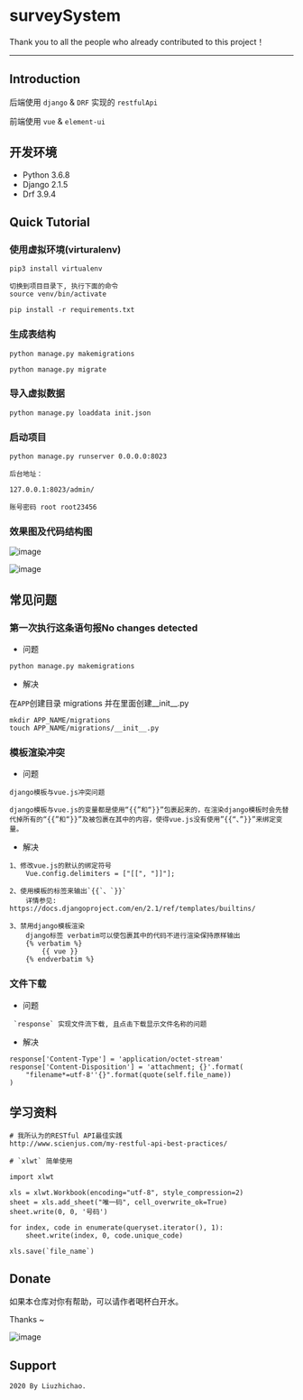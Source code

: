 # surveySystem

Thank you to all the people who already contributed to this project！

---

## Introduction

后端使用 `django` & `DRF` 实现的 `restfulApi`  

前端使用 `vue` & `element-ui` 

## 开发环境

- Python 3.6.8  
- Django 2.1.5
- Drf 3.9.4 

## Quick Tutorial

### 使用虚拟环境(virturalenv)

```
pip3 install virtualenv

切换到项目目录下, 执行下面的命令
source venv/bin/activate

pip install -r requirements.txt

```

### 生成表结构

```
python manage.py makemigrations

python manage.py migrate
```

### 导入虚拟数据

```
python manage.py loaddata init.json
```

### 启动项目

```
python manage.py runserver 0.0.0.0:8023

后台地址：

127.0.0.1:8023/admin/

账号密码 root root23456
```

### 效果图及代码结构图

![image](https://hcdn2.luffycity.com/media/frontend/information/6DBA4BE6-8EA5-4AA7-A673-457D30FE906A.png)

![image](https://hcdn2.luffycity.com/media/frontend/information/59A544B3-AE40-48DF-BA8A-2D58CB8CE9F2.png
)

## 常见问题

### 第一次执行这条语句报No changes detected

* 问题

```
python manage.py makemigrations
```

* 解决

在`APP`创建目录 migrations 并在里面创建__init__.py
```
mkdir APP_NAME/migrations
touch APP_NAME/migrations/__init__.py
```

### 模板渲染冲突

* 问题

```
django模板与vue.js冲突问题

django模板与vue.js的变量都是使用“{{”和“}}”包裹起来的，在渲染django模板时会先替代掉所有的“{{”和“}}”及被包裹在其中的内容，使得vue.js没有使用”{{“、”}}”来绑定变量。

```

* 解决

```
1、修改vue.js的默认的绑定符号
    Vue.config.delimiters = ["[[", "]]"];
    
2、使用模板的标签来输出`{{`、`}}`
    详情参见: https://docs.djangoproject.com/en/2.1/ref/templates/builtins/
    
3、禁用django模板渲染
    django标签 verbatim可以使包裹其中的代码不进行渲染保持原样输出
    {% verbatim %}
        {{ vue }}
    {% endverbatim %}
```

### 文件下载

* 问题

```
 `response` 实现文件流下载, 且点击下载显示文件名称的问题
```

* 解决

```
response['Content-Type'] = 'application/octet-stream'
response['Content-Disposition'] = 'attachment; {}'.format(
    "filename*=utf-8''{}".format(quote(self.file_name))
)
```

## 学习资料

```
# 我所认为的RESTful API最佳实践
http://www.scienjus.com/my-restful-api-best-practices/

# `xlwt` 简单使用

import xlwt

xls = xlwt.Workbook(encoding="utf-8", style_compression=2)
sheet = xls.add_sheet("唯一码", cell_overwrite_ok=True)
sheet.write(0, 0, '号码')

for index, code in enumerate(queryset.iterator(), 1):
    sheet.write(index, 0, code.unique_code)

xls.save(`file_name`)

```

## Donate

如果本仓库对你有帮助，可以请作者喝杯白开水。

Thanks ~

![image](https://hcdn2.luffycity.com/media/frontend/books/1711584789344_.pic.jpg)

## Support

```
2020 By Liuzhichao.
```
